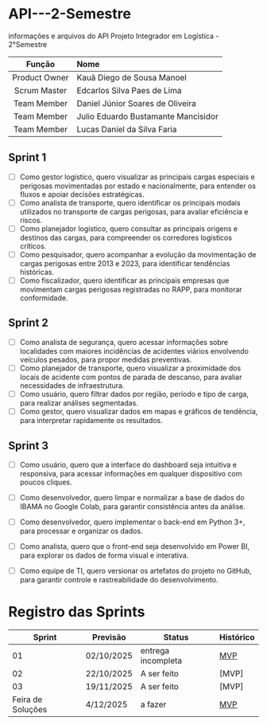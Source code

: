 # API---2-Semestre
informações e arquivos do API
Projeto Integrador em Logística - 2°Semestre

|    Função     | Nome                                  |
| :-----------: | :------------------------------------ | 
| Product Owner |   Kauã  Diego de Sousa Manoel           
| Scrum Master |   Edcarlos Silva Paes de Lima         | 
| Team Member |   Daniel Júnior Soares de Oliveira     | 
| Team Member |   Julio Eduardo Bustamante Mancisidor         
| Team Member |   Lucas Daniel da Silva Faria         | 

## Sprint 1
- [ ] Como gestor logístico, quero visualizar as principais cargas especiais e perigosas movimentadas por estado e nacionalmente, para entender os fluxos e apoiar decisões estratégicas.
- [ ] Como analista de transporte, quero identificar os principais modais utilizados no transporte de cargas perigosas, para avaliar eficiência e riscos.
- [ ] Como planejador logístico, quero consultar as principais origens e destinos das cargas, para compreender os corredores logísticos críticos.
- [ ] Como pesquisador, quero acompanhar a evolução da movimentação de cargas perigosas entre 2013 e 2023, para identificar tendências históricas.
- [ ] Como fiscalizador, quero identificar as principais empresas que movimentam cargas perigosas registradas no RAPP, para monitorar conformidade.

## Sprint 2
- [ ] Como analista de segurança, quero acessar informações sobre localidades com maiores incidências de acidentes viários envolvendo veículos pesados, para propor medidas preventivas.
- [ ] Como planejador de transporte, quero visualizar a proximidade dos locais de acidente com pontos de parada de descanso, para avaliar necessidades de infraestrutura.
- [ ] Como usuário, quero filtrar dados por região, período e tipo de carga, para realizar análises segmentadas.
- [ ] Como gestor, quero visualizar dados em mapas e gráficos de tendência, para interpretar rapidamente os resultados.
      
## Sprint 3
- [ ] Como usuário, quero que a interface do dashboard seja intuitiva e responsiva, para acessar informações em qualquer dispositivo com poucos cliques.
- [ ] Como desenvolvedor, quero limpar e normalizar a base de dados do IBAMA no Google Colab, para garantir consistência antes da análise.
- [ ] Como desenvolvedor, quero implementar o back-end em Python 3+, para processar e organizar os dados.
- [ ] Como analista, quero que o front-end seja desenvolvido em Power BI, para explorar os dados de forma visual e interativa.
- [ ] Como equipe de TI, quero versionar os artefatos do projeto no GitHub, para garantir controle e rastreabilidade do desenvolvimento.


# Registro das Sprints

Sprint | Previsão | Status| Histórico|
|------|--------|------|--------|
|01 |  02/10/2025 | entrega incompleta | [MVP](https://github.com/kauaDiego138/API---2-Semestre/blob/2af5b1ecfbc0f024fcd6da4fe0bffd13d531ea05/sp1.md)| 
|02|  22/10/2025 | A ser feito|[MVP] | 
|03| 19/11/2025 | A ser feito|[MVP] | 
|Feira de Soluções|4/12/2025 | a fazer |[MVP](https://) | 
